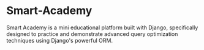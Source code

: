 # Smart-Academy
Smart Academy is a mini educational platform built with Django, specifically designed to practice and demonstrate advanced query optimization techniques using Django's powerful ORM.
